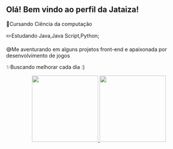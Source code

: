 ## Olá! Bem vindo ao perfil da Jataiza!
📒Cursando Ciência da computação

✏️Estudando Java,Java Script,Python;

😅Me aventurando em alguns projetos front-end e apaixonada por desenvolvimento de jogos

✨Buscando melhorar cada dia :) 

<div align="center">
  <a href="https://github.com/Jataiza">
  
  <img height="180em" src="https://github-readme-stats.vercel.app/api?username=Jataiza&show_icons=true&theme=gruvbox&include_all_commits=true&count_private=true"/>
  <img height="180em" src="https://github-readme-stats.vercel.app/api/top-langs/?username=Jataiza&layout=compact&langs_count=7&theme=gruvbox"/>
</div>
